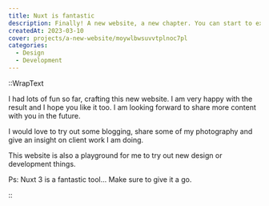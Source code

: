 ```yaml
---
title: Nuxt is fantastic
description: Finally! A new website, a new chapter. You can start to expect more content from me.
createdAt: 2023-03-10
cover: projects/a-new-website/moywlbwsuvvtplnoc7pl
categories:
  - Design
  - Development
---
```


::WrapText

<p class="mb-6">I had lots of fun so far, crafting this new website. I am very happy with the result and I hope you like it too. I am looking forward to share more content with you in the future.</p>

<p class="mb-6">I would love to try out some blogging, share some of my photography and give an insight on client work I am doing.</p>

<p class="mb-6">This website is also a playground for me to try out new design or development things.</p>

<p>Ps: Nuxt 3 is a fantastic tool... Make sure to give it a go.</p>

::
